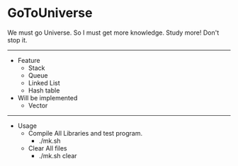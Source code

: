# GoToUniverse

We must go Universe. So I must get more knowledge.
Study more! Don't stop it.

---------------------------

* Feature
  * Stack
  * Queue
  * Linked List
  * Hash table
* Will be implemented
  * Vector

---------------------------

* Usage
  * Compile All Libraries and test program.
    * ./mk.sh
  * Clear All files
    * ./mk.sh clear

